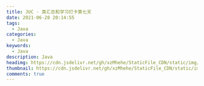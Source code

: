 ```yaml
---
title: JUC - 类汇总和学习打卡第七天
date: 2021-06-28 20:14:55
tags:
  - Java
categories:
  - Java
keywords:
  - Java
description: Java
headimg: https://cdn.jsdelivr.net/gh/xzMhehe/StaticFile_CDN/static/img/20210628194623.png
thumbnail: https://cdn.jsdelivr.net/gh/xzMhehe/StaticFile_CDN/static/img/20210628194623.png
comments: true
---
```























